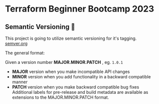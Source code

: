 # Terraform Beginner Bootcamp 2023

## Semantic Versioning  :mage:

This project is going to utilize semantic versioning for it's tagging. 
[semver.org](https://semver.org/)

The general format:

Given a version number  **MAJOR.MINOR.PATCH** , eg. `1.0.1`

- **MAJOR** version when you make incompatible API changes
- **MINOR** version when you add functionality in a backward compatible manner
- **PATCH** version when you make backward compatible bug fixes
Additional labels for pre-release and build metadata are available as extensions to the MAJOR.MINOR.PATCH format.